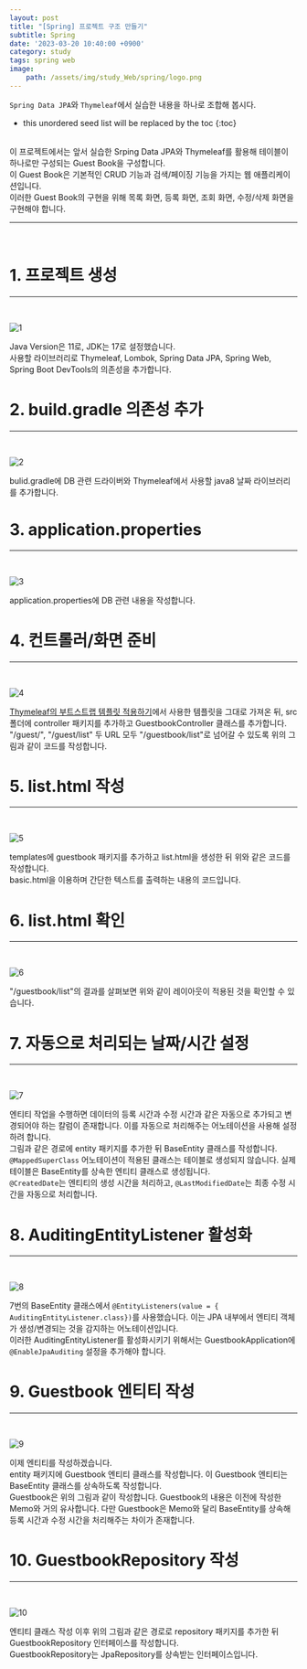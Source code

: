 ```yaml
---
layout: post
title: "[Spring] 프로젝트 구조 만들기"
subtitle: Spring
date: '2023-03-20 10:40:00 +0900'
category: study
tags: spring web
image:
    path: /assets/img/study_Web/spring/logo.png
---
```


`Spring Data JPA`와 `Thymeleaf`에서 실습한 내용을 하나로 조합해 봅시다.

<!--more-->

* this unordered seed list will be replaced by the toc
{:toc}
<br>
이 프로젝트에서는 앞서 실습한 Srping Data JPA와 Thymeleaf를 활용해 테이블이 하나로만 구성되는 Guest Book을 구성합니다.<br>
이 Guest Book은 기본적인 CRUD 기능과 검색/페이징 기능을 가지는 웹 애플리케이션입니다.<br>
이러한 Guest Book의 구현을 위해 목록 화면, 등록 화면, 조회 화면, 수정/삭제 화면을 구현해야 합니다.<br>


---
<br>

# 1. 프로젝트 생성
---
<br>

![1](/assets/img/study_Web/spring/2023-03-20-[Spring]_프로젝트_구조_만들기/1.PNG)
<br>

Java Version은 11로, JDK는 17로 설정했습니다.<br>
사용할 라이브러리로 Thymeleaf, Lombok, Spring Data JPA, Spring Web, Spring Boot DevTools의 의존성을 추가합니다.

# 2. build.gradle 의존성 추가
---
<br>

![2](/assets/img/study_Web/spring/2023-03-20-[Spring]_프로젝트_구조_만들기/2.PNG)
<br>

bulid.gradle에 DB 관련 드라이버와 Thymeleaf에서 사용할 java8 날짜 라이브러리를 추가합니다.<br>

# 3. application.properties
---
<br>

![3](/assets/img/study_Web/spring/2023-03-20-[Spring]_프로젝트_구조_만들기/3.PNG)
<br>

application.properties에 DB 관련 내용을 작성합니다.<br>


# 4. 컨트롤러/화면 준비
---
<br>

![4](/assets/img/study_Web/spring/2023-03-20-[Spring]_프로젝트_구조_만들기/4.PNG)
<br>

[Thymeleaf의 부트스트랩 템플릿 적용하기](https://heesung98.github.io/study/Spring-_Thymeleaf%EC%9D%98_%EB%B6%80%ED%8A%B8%EC%8A%A4%ED%8A%B8%EB%9E%A9_%ED%85%9C%ED%94%8C%EB%A6%BF_%EC%A0%81%EC%9A%A9%ED%95%98%EA%B8%B0.html)에서 사용한 템플릿을 그대로 가져온 뒤, src 폴더에 controller 패키지를 추가하고 GuestbookController 클래스를 추가합니다.<br>
"/guest/", "/guest/list" 두 URL 모두 "/guestbook/list"로 넘어갈 수 있도록 위의 그림과 같이 코드를 작성합니다.<br>


# 5. list.html 작성
---
<br>

![5](/assets/img/study_Web/spring/2023-03-20-[Spring]_프로젝트_구조_만들기/5.PNG)
<br>

templates에 guestbook 패키지를 추가하고 list.html을 생성한 뒤 위와 같은 코드를 작성합니다.<br>
basic.html을 이용하며 간단한 텍스트를 출력하는 내용의 코드입니다.<br>

# 6. list.html 확인
---
<br>

![6](/assets/img/study_Web/spring/2023-03-20-[Spring]_프로젝트_구조_만들기/6.PNG)
<br>

"/guestbook/list"의 결과를 살펴보면 위와 같이 레이아웃이 적용된 것을 확인할 수 있습니다.<br>

# 7. 자동으로 처리되는 날짜/시간 설정
---
<br>

![7](/assets/img/study_Web/spring/2023-03-20-[Spring]_프로젝트_구조_만들기/7.PNG)
<br>

엔티티 작업을 수행하면 데이터의 등록 시간과 수정 시간과 같은 자동으로 추가되고 변경되어야 하는 칼럼이 존재합니다. 이를 자동으로 처리해주는 어노테이션을 사용해 설정하려 합니다.<br>
그림과 같은 경로에 entity 패키지를 추가한 뒤 BaseEntity 클래스를 작성합니다.<br>
`@MappedSuperClass` 어노테이션이 적용된 클래스는 테이블로 생성되지 않습니다. 실제 테이블은 BaseEntity를 상속한 엔티티 클래스로 생성됩니다.<br>
`@CreatedDate`는 엔티티의 생성 시간을 처리하고, `@LastModifiedDate`는 최종 수정 시간을 자동으로 처리합니다.

# 8. AuditingEntityListener 활성화
---
<br>

![8](/assets/img/study_Web/spring/2023-03-20-[Spring]_프로젝트_구조_만들기/8.PNG)
<br>

7번의 BaseEntity 클래스에서 `@EntityListeners(value = { AuditingEntityListener.class})`를 사용했습니다. 이는 JPA 내부에서 엔티티 객체가 생성/변경되는 것을 감지하는 어노테이션입니다.<br>
이러한 AuditingEntityListener를 활성화시키기 위해서는 GuestbookApplication에 `@EnableJpaAuditing` 설정을 추가해야 합니다.<br>

# 9. Guestbook 엔티티 작성
---
<br>

![9](/assets/img/study_Web/spring/2023-03-20-[Spring]_프로젝트_구조_만들기/9.PNG)
<br>

이제 엔티티를 작성하겠습니다.<br>
entity 패키지에 Guestbook 엔티티 클래스를 작성합니다. 이 Guestbook 엔티티는 BaseEntity 클래스를 상속하도록 작성합니다.<br>
Guestbook은 위의 그림과 같이 작성합니다. Guestbook의 내용은 이전에 작성한 Memo와 거의 유사합니다. 다만 Guestbook은 Memo와 달리 BaseEntity를 상속해 등록 시간과 수정 시간을 처리해주는 차이가 존재합니다.<br>


# 10. GuestbookRepository 작성
---
<br>

![10](/assets/img/study_Web/spring/2023-03-20-[Spring]_프로젝트_구조_만들기/10.PNG)
<br>

엔티티 클래스 작성 이후 위의 그림과 같은 경로로 repository 패키지를 추가한 뒤 GuestbookRepository 인터페이스를 작성합니다.<br>
GuestbookRepository는 JpaRepository를 상속받는 인터페이스입니다.<br>

